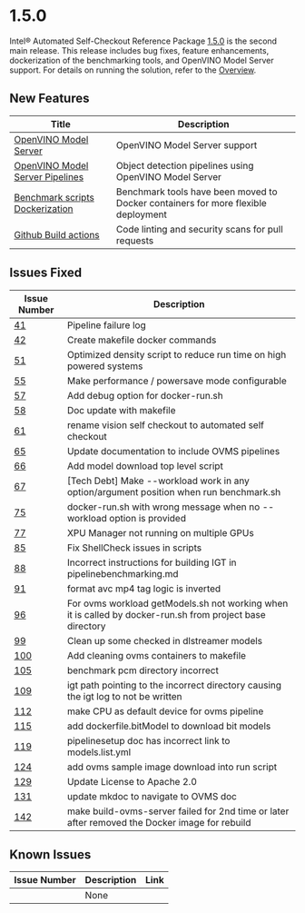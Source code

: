 # 1.5.0

Intel® Automated Self-Checkout Reference Package [1.5.0](https://github.com/intel-retail/automated-self-checkout/releases/tag/1.5.0) is the second main release. This release includes bug fixes, feature enhancements, dockerization of the benchmarking tools, and OpenVINO Model Server support. For details on running the solution, refer to the [Overview](../index.md). 

## New Features

| Title                                                                                                           | Description                                                                 |
|-----------------------------------------------------------------------------------------------------------------|-----------------------------------------------------------------------------|
| [OpenVINO Model Server](../OVMS/pipelinesetup.md)                                                               | OpenVINO Model Server support |
| [OpenVINO Model Server Pipelines](../OVMS/pipelinerun.md)                                                       | Object detection pipelines using OpenVINO Model Server |
| [Benchmark scripts Dockerization](../OVMS/pipelinebenchmarking.md#steps-to-benchmark-computer-vision-pipelines) | Benchmark tools have been moved to Docker containers for more flexible deployment |
| [Github Build actions](https://github.com/intel-retail/automated-self-checkout/tree/main/.github/workflows)     | Code linting and security scans for pull requests |


## Issues Fixed

| Issue Number | Description     |
| -----------  | --------------- |
| [41](https://github.com/intel-retail/automated-self-checkout/issues/41) | Pipeline failure log |
| [42](https://github.com/intel-retail/automated-self-checkout/issues/42) | Create makefile docker commands |
| [51](https://github.com/intel-retail/automated-self-checkout/issues/51) | Optimized density script to reduce run time on high powered systems |
| [55](https://github.com/intel-retail/automated-self-checkout/issues/55) | Make performance / powersave mode configurable |
| [57](https://github.com/intel-retail/automated-self-checkout/issues/57) | Add debug option for docker-run.sh |
| [58](https://github.com/intel-retail/automated-self-checkout/issues/58) | Doc update with makefile |
| [61](https://github.com/intel-retail/automated-self-checkout/issues/61) | rename vision self checkout to automated self checkout |
| [65](https://github.com/intel-retail/automated-self-checkout/issues/65) | Update documentation to include OVMS pipelines |
| [66](https://github.com/intel-retail/automated-self-checkout/issues/66) | Add model download top level script |
| [67](https://github.com/intel-retail/automated-self-checkout/issues/67) | [Tech Debt] Make --workload work in any option/argument position when run benchmark.sh |
| [75](https://github.com/intel-retail/automated-self-checkout/issues/75) | docker-run.sh with wrong message when no --workload option is provided |
| [77](https://github.com/intel-retail/automated-self-checkout/issues/77) | XPU Manager not running on multiple GPUs |
| [85](https://github.com/intel-retail/automated-self-checkout/issues/85) | Fix ShellCheck issues in scripts |
| [88](https://github.com/intel-retail/automated-self-checkout/issues/88) | Incorrect instructions for building IGT in pipelinebenchmarking.md |
| [91](https://github.com/intel-retail/automated-self-checkout/issues/91) | format avc mp4 tag logic is inverted |
| [96](https://github.com/intel-retail/automated-self-checkout/issues/96) | For ovms workload getModels.sh not working when it is called by docker-run.sh from project base directory |
| [99](https://github.com/intel-retail/automated-self-checkout/issues/99) | Clean up some checked in dlstreamer models |
| [100](https://github.com/intel-retail/automated-self-checkout/issues/100) | Add cleaning ovms containers to makefile |
| [105](https://github.com/intel-retail/automated-self-checkout/issues/105) | benchmark pcm directory incorrect |
| [109](https://github.com/intel-retail/automated-self-checkout/issues/109) | igt path pointing to the incorrect directory causing the igt log to not be written |
| [112](https://github.com/intel-retail/automated-self-checkout/issues/112) | make CPU as default device for ovms pipeline |
| [115](https://github.com/intel-retail/automated-self-checkout/issues/115) | add dockerfile.bitModel to download bit models |
| [119](https://github.com/intel-retail/automated-self-checkout/issues/119) | pipelinesetup doc has incorrect link to models.list.yml |
| [124](https://github.com/intel-retail/automated-self-checkout/issues/124) | add ovms sample image download into run script |
| [129](https://github.com/intel-retail/automated-self-checkout/issues/129) | Update License to Apache 2.0 |
| [131](https://github.com/intel-retail/automated-self-checkout/issues/131) | update mkdoc to navigate to OVMS doc |
| [142](https://github.com/intel-retail/automated-self-checkout/issues/142) | make build-ovms-server failed for 2nd time or later after removed the Docker image for rebuild |

## Known Issues

| Issue Number | Description     | Link        |
| -----------  | --------------- | ----------- |
|              | None            |             |

